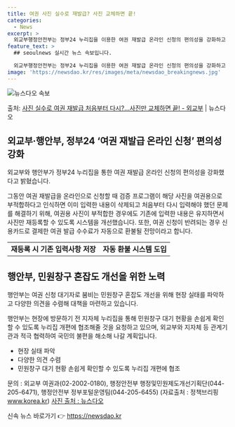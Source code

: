 ```yaml
---
title: 여권 사진 실수로 재발급? 사진 교체하면 끝!
categories:
  - News
excerpt: >
  외교부행정안전부는 정부24 누리집을 이용한 여권 재발급 온라인 신청의 편의성을 강화하고 환불 절차도 간편하게…
feature_text: >
  ## seoulnews 실시간 뉴스 속보입니다.

  외교부행정안전부는 정부24 누리집을 이용한 여권 재발급 온라인 신청의 편의성을 강화하고 환불 절차도 간편하게…
image: 'https://newsdao.kr/res/images/meta/newsdao_breakingnews.jpg'
---
```


![뉴스다오 속보](https://newsdao.kr/res/images/meta/newsdao_breakingnews.jpg)

<p>출처: <a href="https://newsdao.kr/3421" rel="dofollow">사진 실수로 여권 재발급 처음부터 다시?…사진만 교체하면 끝! - 외교부</a> | 뉴스다오</p>

<h2 data-ke-size="size26">외교부·행안부, 정부24 ‘여권 재발급 온라인 신청’ 편의성 강화</h2>
외교부와 행안부가 정부24 누리집을 통한 여권 재발급 온라인 신청의 편의성을 강화했다고 밝혔습니다.

<p data-ke-size="size16">그동안 여권 재발급을 온라인으로 신청할 때 검증 프로그램이 해당 사진을 여권용으로 부적합하다고 인식하면 이미 입력한 내용이 삭제되고 처음부터 다시 입력해야 했던 문제를 해결하기 위해, 여권용 사진이 부적합한 경우에도 기존에 입력한 내용은 유지하면서 사진만 재등록할 수 있도록 시스템을 개선했습니다. 또한, 여권 신청이 반려되는 경우 신용카드로 결제한 여권 발급 수수료가 자동으로 환불될 전망이라고 합니다.</p>

<table>
  <tr>
    <td style="text-align: center; height: 17px;"><b>재등록 시 기존 입력사항 저장</b></td>
    <td style="text-align: center; height: 17px;"><b>자동 환불 시스템 도입</b></td>
  </tr>
</table>

<h2 data-ke-size="size26">행안부, 민원창구 혼잡도 개선을 위한 노력</h2>
행안부는 여권 신청 대기자로 붐비는 민원창구 혼잡도 개선을 위해 현장 실태를 파악하고 다양한 의견을 수렴해 대책을 마련하고 있습니다.

<p data-ke-size="size16">행안부는 현장에 방문하기 전 지자체 누리집을 통해 민원창구 대기 현황을 손쉽게 확인할 수 있도록 누리집 개편에 협조해줄 것을 요청하고 있으며, 외교부와 지자체 등 관계기관과 적극 협력하여 국민의 불편을 해소해 나갈 계획입니다.</p>

<ul>
  <li>현장 실태 파악</li>
  <li>다양한 의견 수렴</li>
  <li>민원창구 대기 현황 손쉽게 확인할 수 있도록 누리집 개편에 협조</li>
</ul>

문의 : 외교부 여권과(02-2002-0180), 행정안전부 행정및민원제도개선기획단(044-205-6471), 행정안전부 정부포털운영팀(044-205-6455)
(자료출처 : 정책브리핑 www.korea.kr) [사진 출처 : 뉴스다오](https://newsdao.kr/3421) 

신속 뉴스 바로가기 👉 <a href="https://newsdao.kr" rel="dofollow">https://newsdao.kr</a>


